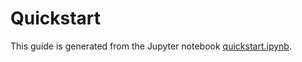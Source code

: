 # Quickstart

This guide is generated from the Jupyter notebook [quickstart.ipynb](quickstart.ipynb).
